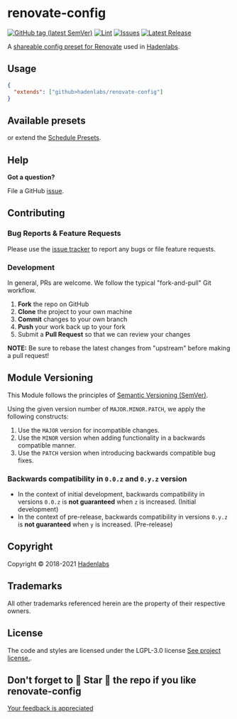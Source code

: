 <!--


  ** DO NOT EDIT THIS FILE
  **
  ** 1) Make all changes to `README.yaml`
  ** 2) Run`make readme` to rebuild this file.
  **
  ** (We maintain HUNDREDS of open source projects. This is how we maintain our sanity.)
  **


  -->

# renovate-config

[![GitHub tag (latest SemVer)](https://img.shields.io/github/v/tag/hadenlabs/renovate-config.svg?label=latest&sort=semver)](https://github.com/hadenlabs/renovate-config/releases) [![Lint](https://github.com/hadenlabs/renovate-config/actions/workflows/lint.yml/badge.svg?branch=develop)](https://github.com/hadenlabs/renovate-config/actions) [![Issues](https://img.shields.io/github/issues/hadenlabs/renovate-config.svg)](https://github.com/hadenlabs/renovate-config/issues) [![Latest Release](https://img.shields.io/github/release/hadenlabs/renovate-config.svg)](https://github.com/hadenlabs/renovate-config/releases)

A [shareable config preset for Renovate](https://docs.renovatebot.com/config-presets/) used in [Hadenlabs](https://hadenlabs.com/).

## Usage

```json
{
  "extends": ["github>hadenlabs/renovate-config"]
}
```

## Available presets

or extend the [Schedule Presets](https://docs.renovatebot.com/presets-schedule/).

## Help

**Got a question?**

File a GitHub [issue](https://github.com/hadenlabs/renovate-config/issues).

## Contributing

### Bug Reports & Feature Requests

Please use the [issue tracker](https://github.com/hadenlabs/renovate-config/issues) to report any bugs or file feature requests.

### Development

In general, PRs are welcome. We follow the typical "fork-and-pull" Git workflow.

1.  **Fork** the repo on GitHub
2.  **Clone** the project to your own machine
3.  **Commit** changes to your own branch
4.  **Push** your work back up to your fork
5.  Submit a **Pull Request** so that we can review your changes

**NOTE:** Be sure to rebase the latest changes from "upstream" before making a pull request!

## Module Versioning

This Module follows the principles of [Semantic Versioning (SemVer)](https://semver.org/).

Using the given version number of `MAJOR.MINOR.PATCH`, we apply the following constructs:

1. Use the `MAJOR` version for incompatible changes.
1. Use the `MINOR` version when adding functionality in a backwards compatible manner.
1. Use the `PATCH` version when introducing backwards compatible bug fixes.

### Backwards compatibility in `0.0.z` and `0.y.z` version

- In the context of initial development, backwards compatibility in versions `0.0.z` is **not guaranteed** when `z` is increased. (Initial development)
- In the context of pre-release, backwards compatibility in versions `0.y.z` is **not guaranteed** when `y` is increased. (Pre-release)

## Copyright

Copyright © 2018-2021 [Hadenlabs](https://hadenlabs.com)

## Trademarks

All other trademarks referenced herein are the property of their respective owners.

## License

The code and styles are licensed under the LGPL-3.0 license [See project license.](LICENSE).

## Don't forget to 🌟 Star 🌟 the repo if you like renovate-config

[Your feedback is appreciated](https://github.com/hadenlabs/renovate-config/issues)
